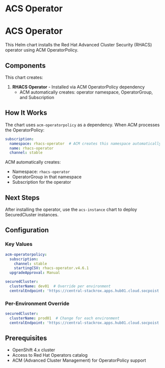 # ACS Operator

# ACS Operator

This Helm chart installs the Red Hat Advanced Cluster Security (RHACS) operator using ACM OperatorPolicy.

## Components

This chart creates:

1. **RHACS Operator** - Installed via ACM OperatorPolicy dependency
   - ACM automatically creates: operator namespace, OperatorGroup, and Subscription

## How It Works

The chart uses `acm-operatorpolicy` as a dependency. When ACM processes the OperatorPolicy:

```yaml
subscription:
  namespace: rhacs-operator  # ACM creates this namespace automatically
  name: rhacs-operator
  channel: stable
```

ACM automatically creates:
- Namespace: `rhacs-operator`
- OperatorGroup in that namespace
- Subscription for the operator

## Next Steps

After installing the operator, use the `acs-instance` chart to deploy SecuredCluster instances.

## Configuration

### Key Values

```yaml
acm-operatorpolicy:
  subscription:
    channel: stable
    startingCSV: rhacs-operator.v4.6.1
  upgradeApproval: Manual

securedCluster:
  clusterName: dev01  # Override per environment
  centralEndpoint: 'https://central-stackrox.apps.hub01.cloud.socpoist.sk:443'
```

### Per-Environment Override

```yaml
securedCluster:
  clusterName: prod01  # Change for each environment
  centralEndpoint: 'https://central-stackrox.apps.hub01.cloud.socpoist.sk:443'
```

## Prerequisites

- OpenShift 4.x cluster
- Access to Red Hat Operators catalog
- ACM (Advanced Cluster Management) for OperatorPolicy support

